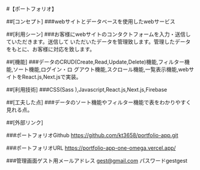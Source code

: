 #【ポートフォリオ】

##[コンセプト] ###webサイトとデータベースを使用したwebサービス

##[利用シーン] ###お客様にwebサイトのコンタクトフォームを入力・送信していただきます。送信して
いただいたデータを管理致します。管理したデータをもとに、お客様に対応を致します。

##[機能] ###データのCRUD(Create,Read,Update,Delete)機能,フィルター機能,ソート機能,ログイン・ロ
グアウト機能,スクロール機能,一覧表示機能,webサイトをReact.js,Next.jsで実装。

##[利用技術] ###CSS(Sass ),Javascript,React.js,Next.js,Firebase

##[工夫した点] ###データのソート機能やフィルター機能で表をわかりやすく見れる点。

##[外部リンク] 

###ポートフォリオGithub  https://github.com/kt3658/portfolio-app.git

###ポートフォリオURL https://portfolio-app-one-omega.vercel.app/

###管理画面ゲスト用メールアドレス gest@gmail.com パスワードgestgest

